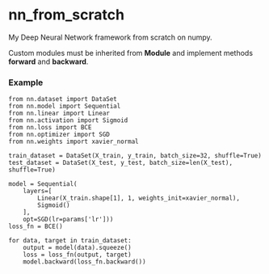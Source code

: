 # nn_from_scratch
My Deep Neural Network framework from scratch on numpy.

Custom modules must be inherited from __Module__ and implement methods __forward__ and __backward__.
### Example
```
from nn.dataset import DataSet
from nn.model import Sequential
from nn.linear import Linear
from nn.activation import Sigmoid
from nn.loss import BCE
from nn.optimizer import SGD
from nn.weights import xavier_normal

train_dataset = DataSet(X_train, y_train, batch_size=32, shuffle=True)
test_dataset = DataSet(X_test, y_test, batch_size=len(X_test), shuffle=True)

model = Sequential(
    layers=[       
        Linear(X_train.shape[1], 1, weights_init=xavier_normal),
        Sigmoid()
    ],
    opt=SGD(lr=params['lr']))
loss_fn = BCE()

for data, target in train_dataset:
    output = model(data).squeeze()
    loss = loss_fn(output, target)
    model.backward(loss_fn.backward())
```
